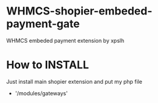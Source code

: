 # WHMCS-shopier-embeded-payment-gate
WHMCS embeded payment extension by xpslh



# How to INSTALL

Just install main shopier extension and put my php file

- '/modules/gateways'
